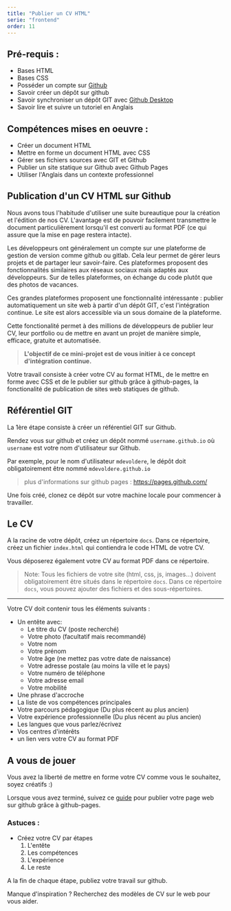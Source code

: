 ```yaml
---
title: "Publier un CV HTML"
serie: "frontend"
order: 11
---
```


## Pré-requis : 
- Bases HTML
- Bases CSS
- Posséder un compte sur [Github](https://github.com)
- Savoir créer un dépôt sur github
- Savoir synchroniser un dépôt GIT avec [Github Desktop](https://desktop.github.com)
- Savoir lire et suivre un tutoriel en Anglais

## Compétences mises en oeuvre : 
- Créer un document HTML
- Mettre en forme un document HTML avec CSS
- Gérer ses fichiers sources avec GIT et Github
- Publier un site statique sur Github avec Github Pages
- Utiliser l'Anglais dans un contexte professionnel


## Publication d'un CV HTML sur Github

Nous avons tous l'habitude d'utiliser une suite bureautique pour la création et l'édition de nos CV. L'avantage est de pouvoir facilement transmettre le document particulièrement lorsqu'il est converti au format PDF (ce qui assure que la mise en page restera intacte).

Les développeurs ont généralement un compte sur une plateforme de gestion de version comme github ou gitlab. Cela leur permet de gérer leurs projets et de partager leur savoir-faire. Ces plateformes proposent des fonctionnalités similaires aux réseaux sociaux mais adaptés aux développeurs. Sur de telles plateformes, on échange du code plutôt que des photos de vacances.

Ces grandes plateformes proposent une fonctionnalité intéressante : publier automatiquement un site web à partir d'un dépôt GIT, c'est l'intégration continue. Le site est alors accessible via un sous domaine de la plateforme.

Cette fonctionalité permet à des millions de développeurs de publier leur CV, leur portfolio ou de mettre en avant un projet de manière simple, efficace, gratuite et automatisée.

> **L'objectif de ce mini-projet est de vous initier à ce concept d'intégration continue.**

Votre travail consiste à créer votre CV au format HTML, de le mettre en forme avec CSS et de le publier sur github grâce à github-pages, la fonctionalité de publication de sites web statiques de github. 


## Référentiel GIT 

La 1ère étape consiste à créer un référentiel GIT sur Github.

Rendez vous sur github et créez un dépôt nommé `username.github.io` où `username` est votre nom d'utilisateur sur Github.

Par exemple, pour le nom d'utilisateur `mdevoldere`, le dépôt doit obligatoirement être nommé `mdevoldere.github.io`

> plus d'informations sur github pages : https://pages.github.com/ 

Une fois créé, clonez ce dépôt sur votre machine locale pour commencer à travailler.


## Le CV 

A la racine de votre dépôt, créez un répertoire `docs`.
Dans ce répertoire, créez un fichier `index.html` qui contiendra le code HTML de votre CV.

Vous déposerez également votre CV au format PDF dans ce répertoire.

> Note: Tous les fichiers de votre site (html, css, js, images...) doivent obligatoirement être situés dans le répertoire `docs`. Dans ce répertoire `docs`, vous pouvez ajouter des fichiers et des sous-répertoires.

---

Votre CV doit contenir tous les éléments suivants :

- Un entête avec: 
    - Le titre du CV (poste recherché)
    - Votre photo (facultatif mais recommandé)
    - Votre nom
    - Votre prénom 
    - Votre âge (ne mettez pas votre date de naissance)
    - Votre adresse postale (au moins la ville et le pays)
    - Votre numéro de téléphone
    - Votre adresse email
    - Votre mobilité
- Une phrase d'accroche 
- La liste de vos compétences principales
- Votre parcours pédagogique (Du plus récent au plus ancien)
- Votre expérience professionnelle (Du plus récent au plus ancien)
- Les langues que vous parlez/écrivez
- Vos centres d'intérêts
- un lien vers votre CV au format PDF


## A vous de jouer 

Vous avez la liberté de mettre en forme votre CV comme vous le souhaitez, soyez créatifs :)

Lorsque vous avez terminé, suivez ce [guide](https://guides.github.com/features/pages/) pour publier votre page web sur github grâce à github-pages.


### Astuces :

- Créez votre CV par étapes
    1. L'entête
    2. Les compétences
    3. L'expérience
    4. Le reste

A la fin de chaque étape, publiez votre travail sur github.

Manque d'inspiration ? Recherchez des modèles de CV sur le web pour vous aider.
